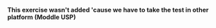 <strong> This exercise wasn't added 'cause we have to take the test in other platform (Moddle USP) </strong>
